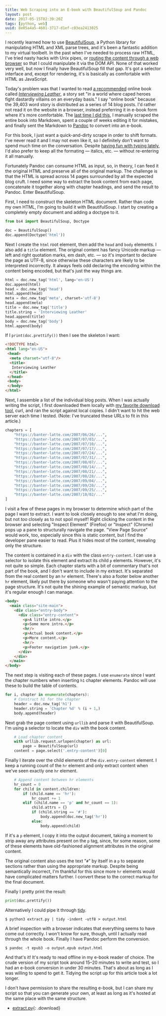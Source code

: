 ```yaml
---
title: Web Scraping into an E-book with BeautifulSoup and Pandoc
layout: post
date: 2017-05-15T02:39:20Z
tags: [python, web]
uuid: 8e05a4a5-4601-3717-d1ef-c03ea2413025
---
```


I recently learned how to use [BeautifulSoup][bs4], a Python library for
manipulating HTML and XML parse trees, and it's been a fantastic
addition to my virtual toolbelt. In the past when I've needed to process
raw HTML, I've tried nasty hacks with Unix pipes, or [routing the
content through a web browser][skewer] so that I could manipulate it via
the DOM API. None of that worked very well, but now I finally have
BeautifulSoup fill that gap. It's got a selector interface and, except
for rendering, it's is basically as comfortable with HTML as JavaScript.

Today's problem was that I wanted to read [a recommended][df] online
book called [*Interviewing Leather*][il], a story set "in a world where
caped heroes fight dastardly villains on an everyday basis." I say
"online book" because the 39,403 word story is distributed as a series
of 14 blog posts. I'd rather not read it on the website in a browser,
instead preferring it in e-book form where it's more comfortable. The
[last time I did this][ts], I manually scraped the entire book into
Markdown, spent a couple of weeks editing it for mistakes, and finally
sent the Markdown to [Pandoc][pd] to convert into an e-book.

For this book, I just want a quick-and-dirty scrape in order to shift
formats. I've never read it and I may not even like it, so I definitely
don't want to spend much time on the conversation. Despite [having fun
with typing lately][type], I'd also prefer to keep all the formating —
italics, etc. — without re-entering it all manually.

Fortunately Pandoc can consume HTML as input, so, in theory, I can feed
it the original HTML and preserve all of the original markup. The
challenge is that the HTML is spread across 14 pages surrounded by all
the expected blog cruft. I need some way to extract the book content
from each page, concatenate it together along with chapter headings, and
send the result to Pandoc. Enter BeautifulSoup.

First, I need to construct the skeleton HTML document. Rather than code
my own HTML, I'm going to build it with BeautifulSoup. I start by
creating a completely empty document and adding a doctype to it.

~~~py
from bs4 import BeautifulSoup, Doctype

doc = BeautifulSoup()
doc.append(Doctype('html'))
~~~

Next I create the `html` root element, then add the `head` and `body`
elements. I also add a `title` element. The original content has fancy
Unicode markup — left and right quotation marks, em dash, etc. — so it's
important to declare the page as UTF-8, since otherwise these characters
are likely to be interpreted incorrectly. It always feels odd declaring
the encoding within the content being encoded, but that's just the way
things are.

~~~py
html = doc.new_tag('html', lang='en-US')
doc.append(html)
head = doc.new_tag('head')
html.append(head)
meta = doc.new_tag('meta', charset='utf-8')
head.append(meta)
title = doc.new_tag('title')
title.string = 'Interviewing Leather'
head.append(title)
body = doc.new_tag('body')
html.append(body)
~~~

If I `print(doc.prettify())` then I see the skeleton I want:

~~~html
<!DOCTYPE html>
<html lang="en-US">
 <head>
  <meta charset="utf-8"/>
  <title>
   Interviewing Leather
  </title>
 </head>
 <body>
 </body>
</html>
~~~

Next, I assemble a list of the individual blog posts. When I was
actually writing the script, I first downloaded them locally with [my
favorite download tool][curl], curl, and ran the script against local
copies. I didn't want to hit the web server each time I tested. (Note:
I've truncated these URLs to fit in this article.)

~~~py
chapters = [
    "https://banter-latte.com/2007/06/26/...",
    "https://banter-latte.com/2007/07/03/...",
    "https://banter-latte.com/2007/07/10/...",
    "https://banter-latte.com/2007/07/17/...",
    "https://banter-latte.com/2007/07/24/...",
    "https://banter-latte.com/2007/07/31/...",
    "https://banter-latte.com/2007/08/07/...",
    "https://banter-latte.com/2007/08/14/...",
    "https://banter-latte.com/2007/08/21/...",
    "https://banter-latte.com/2007/08/28/...",
    "https://banter-latte.com/2007/09/04/...",
    "https://banter-latte.com/2007/09/20/...",
    "https://banter-latte.com/2007/09/25/...",
    "https://banter-latte.com/2007/10/02/..."
]
~~~

I visit a few of these pages in my browser to determine which part of
the page I want to extract. I want to look closely enough to see what
I'm doing, but not *too* closely as to not spoil myself! Right clicking
the content in the browser and selecting "Inspect Element" (Firefox) or
"Inspect" (Chrome) pops up a pane to structurally navigate the page.
"View Page Source" would work, too, especially since this is static
content, but I find the developer pane easier to read. Plus it hides
most of the content, revealing only the structure.

The content is contained in a `div` with the class `entry-content`. I
can use a selector to isolate this element and extract its child `p`
elements. However, it's not quite so simple. Each chapter starts with a
bit of commentary that's not part of the book, and I don't want to
include in my extract. It's separated from the real content by an `hr`
element. There's also a footer below another `hr` element, likely put
there by someone who wasn't paying attention to the page structure. It's
not quite the shining example of semantic markup, but it's regular
enough I can manage.

~~~html
<body>
  <main class="site-main">
    <div class="entry-body">
      <div class="entry-content">
        <p>A little intro.</p>
        <p>Some more intro.</p>
        <hr/>
        <p>Actual book content.</p>
        <p>More content.</p>
        <hr/>
        <p>Footer navigation junk.</p>
      </div>
    </div>
  </main>
</body>
~~~

The next step is visiting each of these pages. I use `enumerate` since I
want the chapter numbers when inserting `h1` chapter elements. Pandoc
will use these to build the table of contents.

~~~py
for i, chapter in enumerate(chapters):
    # Construct h1 for the chapter
    header = doc.new_tag('h1')
    header.string = 'Chapter %d' % (i + 1,)
    body.append(header)
~~~

Next grab the page content using `urllib` and parse it with
BeautifulSoup. I'm using a selector to locate the `div` with the
book content.

~~~py
    # Load chapter content
    with urllib.request.urlopen(chapter) as url:
        page = BeautifulSoup(url)
    content = page.select('.entry-content')[0]
~~~

Finally I iterate over the child elements of the `div.entry-content`
element. I keep a running count of the `hr` element and only extract
content when we've seen exactly one `hr` element.

~~~py
    # Append content between hr elements
    hr_count = 0
    for child in content.children:
        if (child.name == 'hr'):
            hr_count += 1
        elif (child.name == 'p' and hr_count == 1):
            child.attrs = {}
            if (child.string == '#'):
                body.append(doc.new_tag('hr'))
            else:
                body.append(child)
~~~

If it's a `p` element, I copy it into the output document, taking a
moment to strip away any attributes present on the `p` tag, since, for
some reason, some of these elements have old-fashioned alignment
attributes in the original content.

The original content also uses the text "`#`" by itself in a `p` to
separate sections rather than using the appropriate markup. Despite
being semantically incorrect, I'm thankful for this since more `hr`
elements would have complicated matters further. I convert these to the
correct markup for the final document.

Finally I pretty print the result:

~~~py
print(doc.prettify())
~~~

Alternatively I could pipe it through [tidy][tidy].

    $ python3 extract.py | tidy -indent -utf8 > output.html

A brief inspection with a browser indicates that everything seems to
have come out correctly. I won't know for sure, though, until I actually
read through the whole book. Finally I have Pandoc perform the
conversion.

    $ pandoc -t epub3 -o output.epub output.html 

And that's it! It's ready to read offline in my e-book reader of
choice. The crude version of my script took around 15–20 minutes to
write and test, so I had an e-book conversion in under 30 minutes.
That's about as long as I was willing to spend to get it. Tidying the
script up for this article took a lot longer.

I don't have permission to share the resulting e-book, but I can share
my script so that you can generate your own, at least as long as it's
hosted at the same place with the same structure.

* [extract.py](/download/leather/extract.py){: .download}


[bs4]: https://www.crummy.com/software/BeautifulSoup/
[skewer]: /blog/2013/01/24/
[ts]: /blog/2015/09/03/
[df]: http://daviddfriedman.blogspot.com/2017/05/something-different-or-maybe-not.html
[il]: https://banter-latte.com/portfolio/interviewing-leather/
[pd]: http://pandoc.org/
[curl]: /blog/2016/06/16/
[tidy]: http://tidy.sourceforge.net/
[type]: /blog/2017/04/01/
